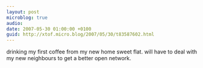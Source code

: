 ```yaml
---
layout: post
microblog: true
audio: 
date: 2007-05-30 01:00:00 +0100
guid: http://xtof.micro.blog/2007/05/30/t83587602.html
---
```

drinking my first coffee from my new home sweet flat. will have to deal with my new neighbours to get a better open network.
